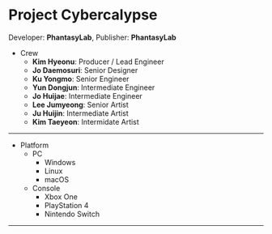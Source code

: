 Project Cybercalypse
====

Developer: **PhantasyLab**, Publisher: **PhantasyLab**

* Crew
  - **Kim Hyeonu**: Producer / Lead Engineer
  - **Jo Daemosuri**: Senior Designer
  - **Ku Yongmo**: Senior Engineer
  - **Yun Dongjun**: Intermediate Engineer
  - **Jo Huijae**: Intermediate Engineer
  - **Lee Jumyeong**: Senior Artist
  - **Ju Huijin**: Intermediate Artist
  - **Kim Taeyeon**: Intermidate Artist
  
- - -
  
* Platform
  - PC
    + Windows
    + Linux
    + macOS
  - Console 
    + Xbox One
    + PlayStation 4
    + Nintendo Switch

- - -
